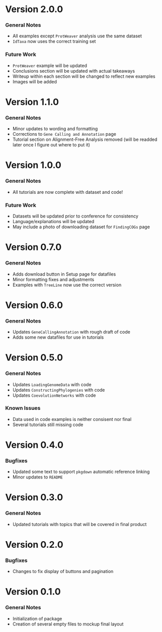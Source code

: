 # Version 2.0.0
### General Notes
* All examples except `ProtWeaver` analysis use the same dataset
* `IdTaxa` now uses the correct training set

### Future Work
* `ProtWeaver` example will be updated
* Conclusions section will be updated with actual takeaways
* Writeup within each section will be changed to reflect new examples
* Images will be added

# Version 1.1.0
### General Notes
* Minor updates to wording and formatting
* Corrections to `Gene Calling and Annotation` page
* Tutorial section on Alignment-Free Analysis removed (will be readded later once I figure out where to put it)

# Version 1.0.0
### General Notes
* All tutorials are now complete with dataset and code!

### Future Work
* Datasets will be updated prior to conference for consistency
* Language/explanations will be updated
* May include a photo of downloading dataset for `FindingCOGs` page


# Version 0.7.0

### General Notes
* Adds download button in Setup page for datafiles
* Minor formatting fixes and adjustments
* Examples with `TreeLine` now use the correct version

# Version 0.6.0

### General Notes
* Updates `GeneCallingAnnotation` with rough draft of code
* Adds some new datafiles for use in tutorials

# Version 0.5.0

### General Notes
* Updates `LoadingGenomeData` with code
* Updates `ConstructingPhylogenies` with code
* Updates `CoevolutionNetworks` with code

### Known Issues
* Data used in code examples is neither consisent nor final
* Several tutorials still missing code

# Version 0.4.0

### Bugfixes
* Updated some text to support `pkgdown` automatic reference linking
* Minor updates to `README`

# Version 0.3.0

### General Notes
* Updated tutorials with topics that will be covered in final product

# Version 0.2.0

### Bugfixes
* Changes to fix display of buttons and pagination

# Version 0.1.0

### General Notes

* Initialization of package
* Creation of several empty files to mockup final layout
